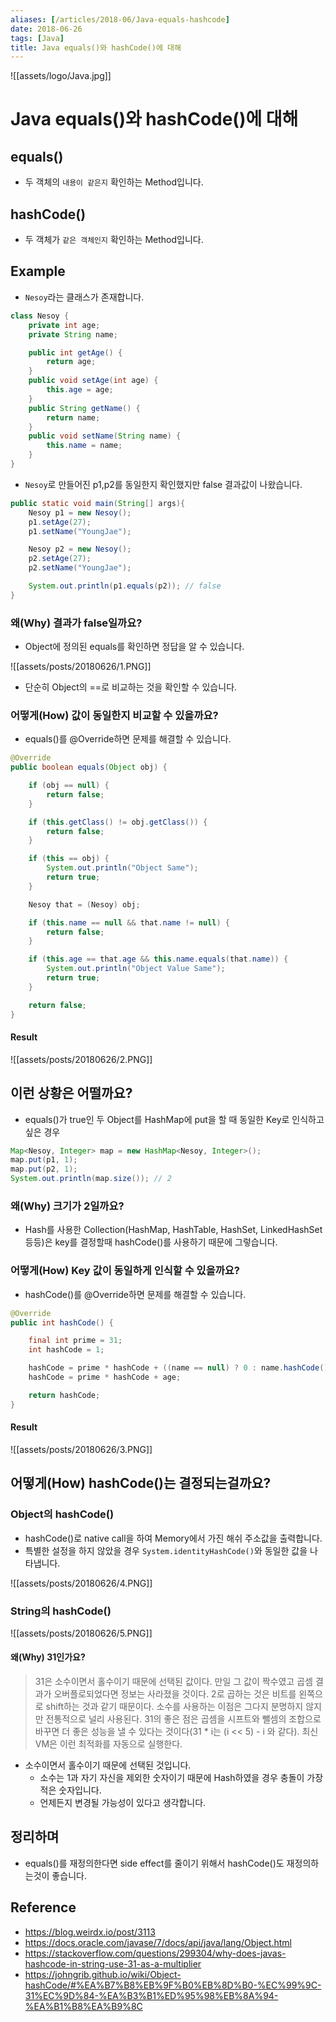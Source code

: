 ```yaml
---
aliases: [/articles/2018-06/Java-equals-hashcode]
date: 2018-06-26
tags: [Java]
title: Java equals()와 hashCode()에 대해
---
```



![[assets/logo/Java.jpg]]


# Java equals()와 hashCode()에 대해
## equals()
- 두 객체의 `내용이 같은지` 확인하는 Method입니다.
## hashCode()
- 두 객체가 `같은 객체인지` 확인하는 Method입니다.


## Example

- `Nesoy`라는 클래스가 존재합니다.

```java
class Nesoy {
	private int age;
	private String name;

	public int getAge() {
		return age;
	}
	public void setAge(int age) {
		this.age = age;
	}
	public String getName() {
		return name;
	}
	public void setName(String name) {
		this.name = name;
	}
}
```

- `Nesoy`로 만들어진 p1,p2를 동일한지 확인했지만 false 결과값이 나왔습니다.

```java
public static void main(String[] args){
	Nesoy p1 = new Nesoy();
	p1.setAge(27);
	p1.setName("YoungJae");

	Nesoy p2 = new Nesoy();
	p2.setAge(27);
	p2.setName("YoungJae");

	System.out.println(p1.equals(p2)); // false
}
```

### 왜(Why) 결과가 false일까요?
- Object에 정의된 equals를 확인하면 정답을 알 수 있습니다.

![[assets/posts/20180626/1.PNG]]

- 단순히 Object의 ==로 비교하는 것을 확인할 수 있습니다.

### 어떻게(How) 값이 동일한지 비교할 수 있을까요?

- equals()를 @Override하면 문제를 해결할 수 있습니다.

```java
@Override
public boolean equals(Object obj) {

    if (obj == null) {
        return false;
    }

    if (this.getClass() != obj.getClass()) {
        return false;
    }

    if (this == obj) {
        System.out.println("Object Same");
        return true;
    }

    Nesoy that = (Nesoy) obj;

    if (this.name == null && that.name != null) {
        return false;
    }

    if (this.age == that.age && this.name.equals(that.name)) {
        System.out.println("Object Value Same");
        return true;
    }

    return false;
}
```

#### Result

![[assets/posts/20180626/2.PNG]]


## 이런 상황은 어떨까요?
- equals()가 true인 두 Object를 HashMap에 put을 할 때 동일한 Key로 인식하고 싶은 경우

```java
Map<Nesoy, Integer> map = new HashMap<Nesoy, Integer>();
map.put(p1, 1);
map.put(p2, 1);
System.out.println(map.size()); // 2
```

### 왜(Why) 크기가 2일까요?
- Hash를 사용한 Collection(HashMap, HashTable, HashSet, LinkedHashSet등등)은 key를 결정할때 hashCode()를 사용하기 때문에 그렇습니다.

### 어떻게(How) Key 값이 동일하게 인식할 수 있을까요?
- hashCode()를 @Override하면 문제를 해결할 수 있습니다.

```java
@Override
public int hashCode() {

	final int prime = 31;
	int hashCode = 1;

	hashCode = prime * hashCode + ((name == null) ? 0 : name.hashCode());
	hashCode = prime * hashCode + age;

	return hashCode;
}
```

#### Result
![[assets/posts/20180626/3.PNG]]

## 어떻게(How) hashCode()는 결정되는걸까요?

### Object의 hashCode()
- hashCode()로 native call을 하여 Memory에서 가진 해쉬 주소값을 출력합니다.
- 특별한 설정을 하지 않았을 경우 `System.identityHashCode()`와 동일한 값을 나타냅니다.

![[assets/posts/20180626/4.PNG]]



### String의 hashCode()

![[assets/posts/20180626/5.PNG]]

#### 왜(Why) 31인가요?
> 31은 소수이면서 홀수이기 때문에 선택된 값이다. 만일 그 값이 짝수였고 곱셈 결과가 오버플로되었다면 정보는 사라졌을 것이다. 2로 곱하는 것은 비트를 왼쪽으로 shift하는 것과 같기 때문이다. 소수를 사용하는 이점은 그다지 분명하지 않지만 전통적으로 널리 사용된다. 31의 좋은 점은 곱셈을 시프트와 뺄셈의 조합으로 바꾸면 더 좋은 성능을 낼 수 있다는 것이다(31 * i는 (i << 5) - i 와 같다). 최신 VM은 이런 최적화를 자동으로 실행한다.

- 소수이면서 홀수이기 때문에 선택된 것입니다.
	- 소수는 1과 자기 자신을 제외한 숫자이기 때문에 Hash하였을 경우 충돌이 가장 적은 숫자입니다.
	- 언제든지 변경될 가능성이 있다고 생각합니다.

## 정리하며
- equals()를 재정의한다면 side effect를 줄이기 위해서 hashCode()도 재정의하는것이 좋습니다.



## Reference
- <https://blog.weirdx.io/post/3113>
- <https://docs.oracle.com/javase/7/docs/api/java/lang/Object.html>
- <https://stackoverflow.com/questions/299304/why-does-javas-hashcode-in-string-use-31-as-a-multiplier>
- <https://johngrib.github.io/wiki/Object-hashCode/#%EA%B7%B8%EB%9F%B0%EB%8D%B0-%EC%99%9C-31%EC%9D%84-%EA%B3%B1%ED%95%98%EB%8A%94-%EA%B1%B8%EA%B9%8C>

